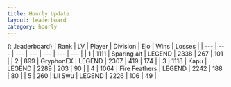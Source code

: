 ```yaml
---
title: Hourly Update
layout: leaderboard
category: hourly
---
```


{: .leaderboard}
| Rank | LV | Player | Division | Elo | Wins | Losses |
| --- | --- | --- | --- | --- | --- | --- |
| <span data-change="0">1</span> | 1111 | <span title="ID: 203132">Sparing alt</span> | LEGEND | <span data-change="0">2338</span> | <span data-change="0">267</span> | <span data-change="0">101</span> |
| <span data-change="0">2</span> | 899 | <span title="ID: 315148">GryphonEX</span> | LEGEND | <span data-change="0">2307</span> | <span data-change="0">419</span> | <span data-change="0">174</span> |
| <span data-change="0">3</span> | 1118 | <span title="ID: 204953">Kapu</span> | LEGEND | <span data-change="0">2289</span> | <span data-change="0">203</span> | <span data-change="0">90</span> |
| <span data-change="0">4</span> | 1064 | <span title="ID: 357425">Fire Feathers</span> | LEGEND | <span data-change="-19">2242</span> | <span data-change="1">188</span> | <span data-change="2">80</span> |
| <span data-change="0">5</span> | 260 | <span title="ID: 468342">Lil Swu</span> | LEGEND | <span data-change="14">2226</span> | <span data-change="2">106</span> | <span data-change="0">49</span> |